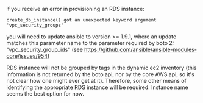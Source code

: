 
 if you receive an error in provisioning an RDS instance:

    create_db_instance() got an unexpected keyword argument 'vpc_security_groups'

you will need to update ansible to version >= 1.9.1, where an update matches
this parameter name to the parameter required by boto 2:
"vpc_security_group_ids" (see https://github.com/ansible/ansible-modules-core/issues/954)


RDS instance will not be grouped by tags in the dynamic ec2 inventory (this
information is not returned by the boto api, nor by the core AWS api, so it's
not clear how one might ever get at it).  Therefore, some other means of
identifying the appropriate RDS instance will be required.  Instance name seems
the best option for now.
